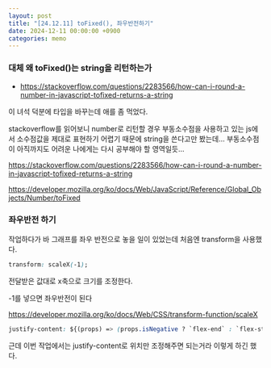 ```yaml
---
layout: post
title: "[24.12.11] toFixed(), 좌우반전하기"
date: 2024-12-11 00:00:00 +0900
categories: memo
---
```


### 대체 왜 toFixed()는 string을 리턴하는가

- https://stackoverflow.com/questions/2283566/how-can-i-round-a-number-in-javascript-tofixed-returns-a-string

이 녀석 덕분에 타입을 바꾸는데 애를 좀 먹었다.

stackoverflow를 읽어보니 number로 리턴할 경우 부동소수점을 사용하고 있는 js에서 소수점값을 제대로 표현하기 어렵기 때문에 string을 쓴다고만 봤는데… 부동소수점이 아직까지도 어려운 나에게는 다시 공부해야 할 영역일듯…

https://stackoverflow.com/questions/2283566/how-can-i-round-a-number-in-javascript-tofixed-returns-a-string

https://developer.mozilla.org/ko/docs/Web/JavaScript/Reference/Global_Objects/Number/toFixed

### 좌우반전 하기

작업하다가 바 그래프를 좌우 반전으로 놓을 일이 있었는데 처음엔 transform을 사용했다.

```css
transform: scaleX(-1);
```

전달받은 값대로 x축으로 크기를 조정한다.

-1를 넣으면 좌우반전이 된다

https://developer.mozilla.org/ko/docs/Web/CSS/transform-function/scaleX

```css
justify-content: ${(props) => (props.isNegative ? `flex-end` : `flex-start`)}; //반대로 뒤집기
```

근데 이번 작업에서는 justify-content로 위치만 조정해주면 되는거라 이렇게 하긴 했다.
